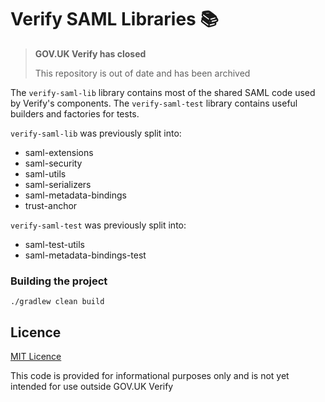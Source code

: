 Verify SAML Libraries 📚
========================

>**GOV.UK Verify has closed**
>
>This repository is out of date and has been archived

The `verify-saml-lib` library contains most of the shared SAML code used by Verify's components. The `verify-saml-test` library contains useful builders and factories for tests.

`verify-saml-lib` was previously split into:

* saml-extensions
* saml-security
* saml-utils
* saml-serializers
* saml-metadata-bindings
* trust-anchor

`verify-saml-test` was previously split into:

* saml-test-utils
* saml-metadata-bindings-test

### Building the project

`./gradlew clean build`

## Licence

[MIT Licence](LICENCE)

This code is provided for informational purposes only and is not yet intended for use outside GOV.UK Verify
